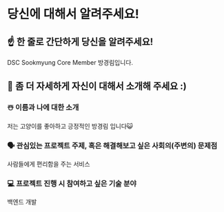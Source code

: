 # 당신에 대해서 알려주세요!

## ☝️ 한 줄로 간단하게 당신을 알려주세요!
DSC Sookmyung Core Member 방경림입니다.

## 🙌 좀 더 자세하게 자신이 대해서 소개해 주세요 :)

### ☃️ 이름과 나에 대한 소개

저는 고양이를 좋아하고 긍정적인 방경림 입니다😺

### 🗣 관심있는 프로젝트 주제, 혹은 해결해보고 싶은 사회의(주변의) 문제점

사람들에게 편리함을 주는 서비스 

### 💻 프로젝트 진행 시 참여하고 싶은 기술 분야

백엔드 개발 
